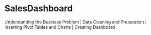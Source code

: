 # SalesDashboard
Understanding the Business Problem | Data Cleaning and Preparation | Inserting Pivot Tables and Charts | Creating Dashboard
